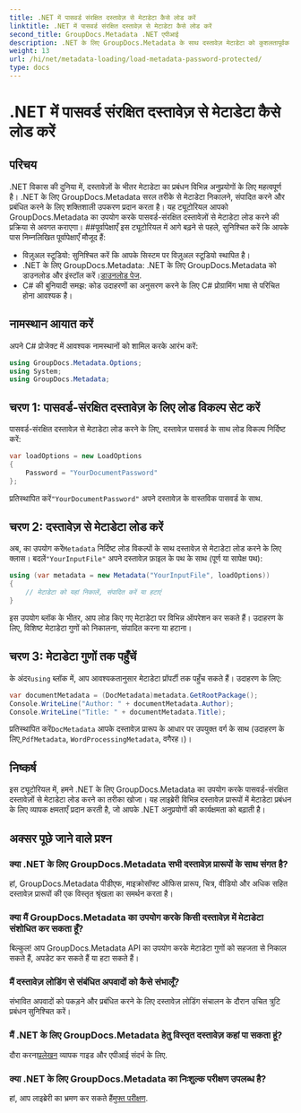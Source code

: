 ```yaml
---
title: .NET में पासवर्ड संरक्षित दस्तावेज़ से मेटाडेटा कैसे लोड करें
linktitle: .NET में पासवर्ड संरक्षित दस्तावेज़ से मेटाडेटा कैसे लोड करें
second_title: GroupDocs.Metadata .NET एपीआई
description: .NET के लिए GroupDocs.Metadata के साथ दस्तावेज़ मेटाडेटा को कुशलतापूर्वक प्रबंधित करना सीखें। अपने .NET अनुप्रयोगों में मेटाडेटा को सहजता से निकालें, संपादित करें और संभालें।
weight: 13
url: /hi/net/metadata-loading/load-metadata-password-protected/
type: docs
---
```

# .NET में पासवर्ड संरक्षित दस्तावेज़ से मेटाडेटा कैसे लोड करें

## परिचय
.NET विकास की दुनिया में, दस्तावेज़ों के भीतर मेटाडेटा का प्रबंधन विभिन्न अनुप्रयोगों के लिए महत्वपूर्ण है। .NET के लिए GroupDocs.Metadata सरल तरीके से मेटाडेटा निकालने, संपादित करने और प्रबंधित करने के लिए शक्तिशाली उपकरण प्रदान करता है। यह ट्यूटोरियल आपको GroupDocs.Metadata का उपयोग करके पासवर्ड-संरक्षित दस्तावेज़ों से मेटाडेटा लोड करने की प्रक्रिया से अवगत कराएगा।
##पूर्वापेक्षाएँ
इस ट्यूटोरियल में आगे बढ़ने से पहले, सुनिश्चित करें कि आपके पास निम्नलिखित पूर्वापेक्षाएँ मौजूद हैं:
- विज़ुअल स्टूडियो: सुनिश्चित करें कि आपके सिस्टम पर विज़ुअल स्टूडियो स्थापित है।
-  .NET के लिए GroupDocs.Metadata: .NET के लिए GroupDocs.Metadata को डाउनलोड और इंस्टॉल करें।[डाउनलोड पेज](https://releases.groupdocs.com/metadata/net/).
- C# की बुनियादी समझ: कोड उदाहरणों का अनुसरण करने के लिए C# प्रोग्रामिंग भाषा से परिचित होना आवश्यक है।

## नामस्थान आयात करें
अपने C# प्रोजेक्ट में आवश्यक नामस्थानों को शामिल करके आरंभ करें:
```csharp
using GroupDocs.Metadata.Options;
using System;
using GroupDocs.Metadata;
```
## चरण 1: पासवर्ड-संरक्षित दस्तावेज़ के लिए लोड विकल्प सेट करें
पासवर्ड-संरक्षित दस्तावेज़ से मेटाडेटा लोड करने के लिए, दस्तावेज़ पासवर्ड के साथ लोड विकल्प निर्दिष्ट करें:
```csharp
var loadOptions = new LoadOptions
{
    Password = "YourDocumentPassword"
};
```
 प्रतिस्थापित करें`"YourDocumentPassword"` अपने दस्तावेज़ के वास्तविक पासवर्ड के साथ.
## चरण 2: दस्तावेज़ से मेटाडेटा लोड करें
 अब, का उपयोग करें`Metadata` निर्दिष्ट लोड विकल्पों के साथ दस्तावेज़ से मेटाडेटा लोड करने के लिए क्लास। बदलें`"YourInputFile"` अपने दस्तावेज़ फ़ाइल के पथ के साथ (पूर्ण या सापेक्ष पथ):
```csharp
using (var metadata = new Metadata("YourInputFile", loadOptions))
{
    // मेटाडेटा को यहां निकालें, संपादित करें या हटाएं
}
```
इस उपयोग ब्लॉक के भीतर, आप लोड किए गए मेटाडेटा पर विभिन्न ऑपरेशन कर सकते हैं। उदाहरण के लिए, विशिष्ट मेटाडेटा गुणों को निकालना, संपादित करना या हटाना।
## चरण 3: मेटाडेटा गुणों तक पहुँचें
 के अंदर`using` ब्लॉक में, आप आवश्यकतानुसार मेटाडेटा प्रॉपर्टी तक पहुँच सकते हैं। उदाहरण के लिए:
```csharp
var documentMetadata = (DocMetadata)metadata.GetRootPackage();
Console.WriteLine("Author: " + documentMetadata.Author);
Console.WriteLine("Title: " + documentMetadata.Title);
```
 प्रतिस्थापित करें`DocMetadata` आपके दस्तावेज़ प्रारूप के आधार पर उपयुक्त वर्ग के साथ (उदाहरण के लिए,`PdfMetadata`, `WordProcessingMetadata`, वगैरह।)।

## निष्कर्ष
इस ट्यूटोरियल में, हमने .NET के लिए GroupDocs.Metadata का उपयोग करके पासवर्ड-संरक्षित दस्तावेज़ों से मेटाडेटा लोड करने का तरीका खोजा। यह लाइब्रेरी विभिन्न दस्तावेज़ प्रारूपों में मेटाडेटा प्रबंधन के लिए व्यापक क्षमताएँ प्रदान करती है, जो आपके .NET अनुप्रयोगों की कार्यक्षमता को बढ़ाती है।

## अक्सर पूछे जाने वाले प्रश्न
### क्या .NET के लिए GroupDocs.Metadata सभी दस्तावेज़ प्रारूपों के साथ संगत है?
हां, GroupDocs.Metadata पीडीएफ, माइक्रोसॉफ्ट ऑफिस प्रारूप, चित्र, वीडियो और अधिक सहित दस्तावेज़ प्रारूपों की एक विस्तृत श्रृंखला का समर्थन करता है।
### क्या मैं GroupDocs.Metadata का उपयोग करके किसी दस्तावेज़ में मेटाडेटा संशोधित कर सकता हूँ?
बिल्कुल! आप GroupDocs.Metadata API का उपयोग करके मेटाडेटा गुणों को सहजता से निकाल सकते हैं, अपडेट कर सकते हैं या हटा सकते हैं।
### मैं दस्तावेज़ लोडिंग से संबंधित अपवादों को कैसे संभालूँ?
संभावित अपवादों को पकड़ने और प्रबंधित करने के लिए दस्तावेज़ लोडिंग संचालन के दौरान उचित त्रुटि प्रबंधन सुनिश्चित करें।
### मैं .NET के लिए GroupDocs.Metadata हेतु विस्तृत दस्तावेज़ कहां पा सकता हूं?
 दौरा करना[प्रलेखन](https://tutorials.groupdocs.com/metadata/net/) व्यापक गाइड और एपीआई संदर्भ के लिए.
### क्या .NET के लिए GroupDocs.Metadata का निःशुल्क परीक्षण उपलब्ध है?
 हां, आप लाइब्रेरी का भ्रमण कर सकते हैं[मुफ्त परीक्षण](https://releases.groupdocs.com/).